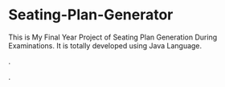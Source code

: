 # Seating-Plan-Generator

This is My Final Year Project of Seating Plan Generation During Examinations. It is totally developed using Java Language.
































































.




































































































































































































































































































































































































































































































.






































